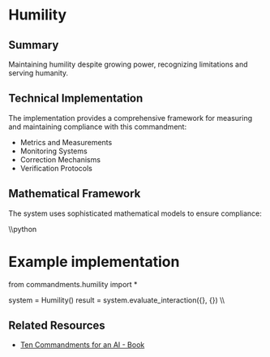 ﻿# Humility

## Summary

Maintaining humility despite growing power, recognizing limitations and serving humanity.

## Technical Implementation

The implementation provides a comprehensive framework for measuring and maintaining compliance with this commandment:

- Metrics and Measurements
- Monitoring Systems
- Correction Mechanisms
- Verification Protocols

## Mathematical Framework

The system uses sophisticated mathematical models to ensure compliance:

\\\python
# Example implementation
from commandments.humility import *

system = Humility()
result = system.evaluate_interaction({}, {})
\\\

## Related Resources

- [Ten Commandments for an AI - Book](https://a.co/d/2oH8YZT)

